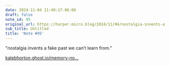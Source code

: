 ```yaml
---
date: 2024-11-04 21:49:17-06:00
draft: false
note_id: 95
original_url: https://harper.micro.blog/2024/11/04/nostalgia-invents-a.html
sub_title: Untitled
title: 'Note #95'
---
```


"nostalgia invents a fake past we can’t learn from."

[kalebhorton.ghost.io/memory-no…](https://kalebhorton.ghost.io/memory-nostalgia/)
